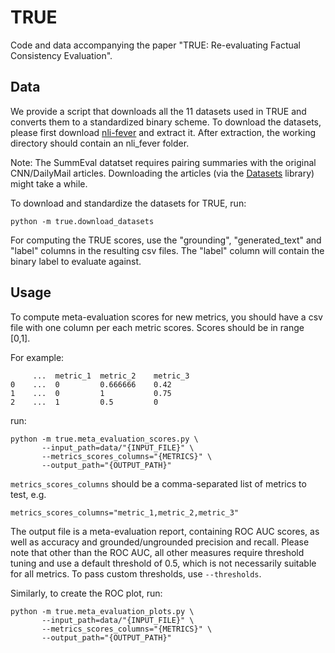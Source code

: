 # TRUE

Code and data accompanying the paper "TRUE: Re-evaluating Factual
Consistency Evaluation".

## Data

We provide a script that downloads all the 11 datasets used in TRUE and converts
them to a standardized binary scheme.
To download the datasets, please first download
[nli-fever](https://www.dropbox.com/s/hylbuaovqwo2zav/nli_fever.zip?dl=0)
and extract it. After extraction, the working directory should contain an 
nli_fever folder.

Note: The SummEval datatset requires pairing summaries with the original
CNN/DailyMail articles. Downloading the articles (via the
[Datasets](https://huggingface.co/docs/datasets/index)
library) might take a while.

To download and standardize the datasets for TRUE, run:

```
python -m true.download_datasets
```

For computing the TRUE scores, use the "grounding", "generated_text" and
"label" columns in the resulting csv files. The "label" column will contain 
the binary label to evaluate against.

## Usage

To compute meta-evaluation scores for new metrics, you should have a csv file
with one column per each metric scores. Scores should be in range [0,1].

For example:


```
     ...  metric_1  metric_2    metric_3
0    ...  0         0.666666    0.42
1    ...  0         1           0.75
2    ...  1         0.5         0

```

run:

```
python -m true.meta_evaluation_scores.py \
       --input_path=data/"{INPUT_FILE}" \
       --metrics_scores_columns="{METRICS}" \
       --output_path="{OUTPUT_PATH}"
```

`metrics_scores_columns` should be a comma-separated list of metrics to test,
e.g.
```
metrics_scores_columns="metric_1,metric_2,metric_3"
```


The output file is a meta-evaluation report, containing ROC AUC scores, as well
as accuracy and grounded/ungrounded precision and recall. Please note that other
than the ROC AUC, all other measures require threshold tuning and use a default
threshold of 0.5, which is not necessarily suitable for all
metrics. To pass custom thresholds, use `--thresholds`.


Similarly, to create the ROC plot, run:

```
python -m true.meta_evaluation_plots.py \
       --input_path=data/"{INPUT_FILE}" \
       --metrics_scores_columns="{METRICS}" \
       --output_path="{OUTPUT_PATH}"
```
